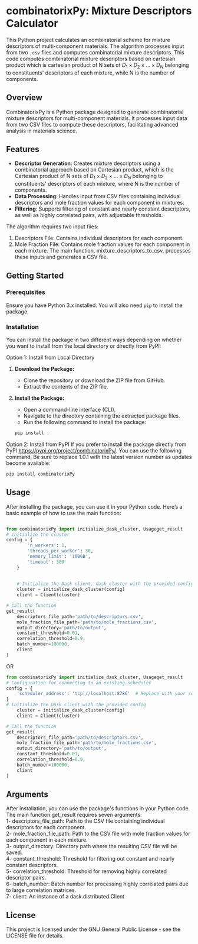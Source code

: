 # combinatorixPy: Mixture Descriptors Calculator
This Python project calculates an combinatorial scheme for mixture descriptors of multi-component materials. The algorithm processes input from two `.csv` files and computes combinatorial mixture descriptors. This code computes combinatorial mixture descriptors based on cartesian product which is cartesian product of N sets of $D_1 \times D_2 \times \dots \times D_N$ belonging to constituents' descriptors of each mixture, while N is the number of components.


## Overview
CombinatorixPy is a Python package designed to generate combinatorial mixture descriptors for multi-component materials. It processes input data from two CSV files to compute these descriptors, facilitating advanced analysis in materials science.

## Features

- **Descriptor Generation**: Creates mixture descriptors using a combinatorial approach based on Cartesian product, which is the Cartesian product of N sets of $D_1 \times D_2 \times \dots \times D_N$ belonging to constituents' descriptors of each mixture, where N is the number of components.
- **Data Processing**: Handles input from CSV files containing individual descriptors and mole fraction values for each component in mixtures.
- **Filtering**: Supports filtering of constant and nearly constant descriptors, as well as highly correlated pairs, with adjustable thresholds.


The algorithm requires two input files:

1. Descriptors File: Contains individual descriptors for each component.
2. Mole Fraction File: Contains mole fraction values for each component in each mixture.
The main function, mixture_descriptors_to_csv, processes these inputs and generates a CSV file. 


## Getting Started

### Prerequisites

Ensure you have Python 3.x installed. You will also need `pip` to install the package.

### Installation
You can install the package in two different ways depending on whether you want to install from the local directory or directly from PyPI:

Option 1: Install from Local Directory
   1. **Download the Package:**
      - Clone the repository or download the ZIP file from GitHub.
      - Extract the contents of the ZIP file.

   2. **Install the Package:**
      - Open a command-line interface (CLI).
      - Navigate to the directory containing the extracted package files.
      - Run the following command to install the package:

      ```bash
      pip install .
      ```
Option 2: Install from PyPI
If you prefer to install the package directly from PyPI https://pypi.org/project/combinatorixPy/. You can use the following command, Be sure to replace 1.0.1 with the latest version number as updates become available:  

   ```bash
   pip install combinatorixPy
   ```

## Usage

After installing the package, you can use it in your Python code. Here’s a basic example of how to use the main function:


```python

from combinatorixPy import initialize_dask_cluster, Usageget_result
# initialize the cluster 
config = {
        'n_workers': 1,
        'threads_per_worker': 30,
        'memory_limit': '100GB',
        'timeout': 300
    }
    
    
    # Initialize the Dask client, dask_cluster with the provided config
    cluster = initialize_dask_cluster(config)
    client = Client(cluster)

# Call the function
get_result(
    descriptors_file_path='path/to/descriptors.csv',
    mole_fraction_file_path='path/to/mole_fractions.csv',
    output_directory='path/to/output',
    constant_threshold=0.01,
    correlation_threshold=0.9,
    batch_number=100000, 
    client
)
```
OR

```python
from combinatorixPy import initialize_dask_cluster, Usageget_result
# Configuration for connecting to an existing scheduler
config = {
    'scheduler_address': 'tcp://localhost:8786'  # Replace with your scheduler's address
}
# Initialize the Dask client with the provided config
    cluster = initialize_dask_cluster(config)
    client = Client(cluster)

# Call the function
get_result(
    descriptors_file_path='path/to/descriptors.csv',
    mole_fraction_file_path='path/to/mole_fractions.csv',
    output_directory='path/to/output',
    constant_threshold=0.01,
    correlation_threshold=0.9,
    batch_number=100000, 
    client
)


```

## Arguments
After installation, you can use the package's functions in your Python code. The main function get_result requires seven arguments:  
1- descriptors_file_path: Path to the CSV file containing individual descriptors for each component.  
2- mole_fraction_file_path: Path to the CSV file with mole fraction values for each component in each mixture.  
3- output_directory: Directory path where the resulting CSV file will be saved.  
4- constant_threshold: Threshold for filtering out constant and nearly constant descriptors.  
5- correlation_threshold: Threshold for removing highly correlated descriptor pairs.  
6- batch_number: Batch number for processing highly correlated pairs due to large correlation matrices.  
7- client: An instance of a dask.distributed.Client  

   
## License
This project is licensed under the GNU General Public License - see the LICENSE file for details.


